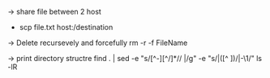-> share file between 2 host
- scp file.txt host:/destination

-> Delete recursevely and forcefully 
rm -r -f FileName

-> print directory structre
  find . | sed -e "s/[^-][^\/]*\// |/g" -e "s/|\([^ ]\)/|-\1/"
  ls -lR


